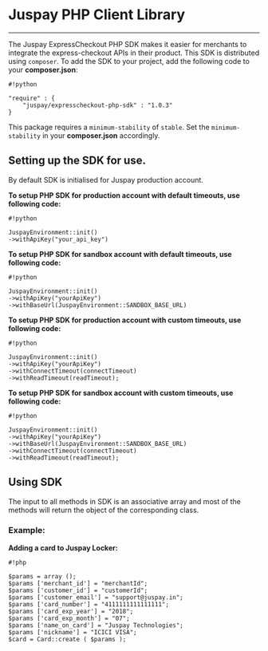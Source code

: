 # Juspay PHP Client Library #

-----------------------

The Juspay ExpressCheckout PHP SDK makes it easier for merchants to integrate the express-checkout APIs in their product. This SDK is distributed using `composer`. To add the SDK to your project, add the following code to your **composer.json**:


```
#!python

"require" : {
	"juspay/expresscheckout-php-sdk" : "1.0.3"
}

```

This package requires a `minimum-stability` of `stable`. Set the `minimum-stability` in your **composer.json** accordingly.

## Setting up the SDK for use. ##

By default SDK is initialised for Juspay production account.

**To setup PHP SDK for production account with default timeouts, use following code:**

```
#!python

JuspayEnvironment::init()
->withApiKey("your_api_key")

```


**To setup PHP SDK for sandbox account with default timeouts, use following code:**

```
#!python

JuspayEnvironment::init()
->withApiKey("yourApiKey")
->withBaseUrl(JuspayEnvironment::SANDBOX_BASE_URL)

```

**To setup PHP SDK for production account with custom timeouts, use following code:**

```
#!python

JuspayEnvironment::init()
->withApiKey("yourApiKey")
->withConnectTimeout(connectTimeout)
->withReadTimeout(readTimeout);

```

**To setup PHP SDK for sandbox account with custom timeouts, use following code:**

```
#!python

JuspayEnvironment::init()
->withApiKey("yourApiKey")
->withBaseUrl(JuspayEnvironment::SANDBOX_BASE_URL)
->withConnectTimeout(connectTimeout)
->withReadTimeout(readTimeout);

```

## Using SDK ##
The input to all methods in SDK is an associative array and most of the methods will return the object of the corresponding class.
### Example: ###
**Adding a card to Juspay Locker:**

```
#!php

$params = array ();
$params ['merchant_id'] = "merchantId";
$params ['customer_id'] = "customerId";
$params ['customer_email'] = "support@juspay.in";
$params ['card_number'] = "4111111111111111";
$params ['card_exp_year'] = "2018";
$params ['card_exp_month'] = "07";
$params ['name_on_card'] = "Juspay Technologies";
$params ['nickname'] = "ICICI VISA";
$card = Card::create ( $params );

```
